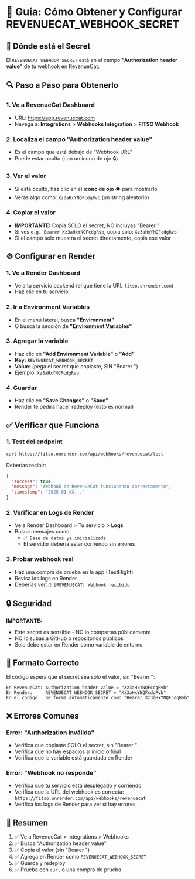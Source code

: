 # 🔑 Guía: Cómo Obtener y Configurar REVENUECAT_WEBHOOK_SECRET

## 📍 Dónde está el Secret

El `REVENUECAT_WEBHOOK_SECRET` está en el campo **"Authorization header value"** de tu webhook en RevenueCat.

## 🔍 Paso a Paso para Obtenerlo

### 1. Ve a RevenueCat Dashboard
- URL: https://app.revenuecat.com
- Navega a: **Integrations** > **Webhooks Integration** > **FITSO Webhook**

### 2. Localiza el campo "Authorization header value"
- Es el campo que está debajo de "Webhook URL"
- Puede estar oculto (con un icono de ojo 🔒)

### 3. Ver el valor
- Si está oculto, haz clic en el **icono de ojo** 👁️ para mostrarlo
- Verás algo como: `Xz3aHxYNQFcdgRvb` (un string aleatorio)

### 4. Copiar el valor
- **IMPORTANTE:** Copia SOLO el secret, NO incluyas "Bearer "
- Si ves `e.g. Bearer Xz3aHxYNQFcdgRvb`, copia solo: `Xz3aHxYNQFcdgRvb`
- Si el campo solo muestra el secret directamente, copia ese valor

## ⚙️ Configurar en Render

### 1. Ve a Render Dashboard
- Ve a tu servicio backend (el que tiene la URL `fitso.onrender.com`)
- Haz clic en tu servicio

### 2. Ir a Environment Variables
- En el menú lateral, busca **"Environment"**
- O busca la sección de **"Environment Variables"**

### 3. Agregar la variable
- Haz clic en **"Add Environment Variable"** o **"Add"**
- **Key:** `REVENUECAT_WEBHOOK_SECRET`
- **Value:** (pega el secret que copiaste, SIN "Bearer ")
- Ejemplo: `Xz3aHxYNQFcdgRvb`

### 4. Guardar
- Haz clic en **"Save Changes"** o **"Save"**
- Render te pedirá hacer redeploy (esto es normal)

## ✅ Verificar que Funciona

### 1. Test del endpoint
```bash
curl https://fitso.onrender.com/api/webhooks/revenuecat/test
```

Deberías recibir:
```json
{
  "success": true,
  "message": "Webhook de RevenueCat funcionando correctamente",
  "timestamp": "2025-01-XX..."
}
```

### 2. Verificar en Logs de Render
- Ve a Render Dashboard > Tu servicio > **Logs**
- Busca mensajes como:
  - `✅ Base de datos ya inicializada`
  - El servidor debería estar corriendo sin errores

### 3. Probar webhook real
- Haz una compra de prueba en la app (TestFlight)
- Revisa los logs en Render
- Deberías ver: `📨 [REVENUECAT] Webhook recibido`

## 🔒 Seguridad

**IMPORTANTE:**
- Este secret es sensible - NO lo compartas públicamente
- NO lo subas a GitHub o repositorios públicos
- Solo debe estar en Render como variable de entorno

## 📝 Formato Correcto

El código espera que el secret sea solo el valor, sin "Bearer ":

```
En RevenueCat: Authorization header value = "Xz3aHxYNQFcdgRvb"
En Render:     REVENUECAT_WEBHOOK_SECRET = "Xz3aHxYNQFcdgRvb"
En el código:  Se forma automáticamente como "Bearer Xz3aHxYNQFcdgRvb"
```

## ❌ Errores Comunes

### Error: "Authorization inválida"
- Verifica que copiaste SOLO el secret, sin "Bearer "
- Verifica que no hay espacios al inicio o final
- Verifica que la variable está guardada en Render

### Error: "Webhook no responde"
- Verifica que tu servicio está desplegado y corriendo
- Verifica que la URL del webhook es correcta: `https://fitso.onrender.com/api/webhooks/revenuecat`
- Verifica los logs de Render para ver si hay errores

## 🎯 Resumen

1. ✅ Ve a RevenueCat > Integrations > Webhooks
2. ✅ Busca "Authorization header value"
3. ✅ Copia el valor (sin "Bearer ")
4. ✅ Agrega en Render como `REVENUECAT_WEBHOOK_SECRET`
5. ✅ Guarda y redeploy
6. ✅ Prueba con `curl` o una compra de prueba

